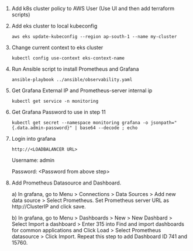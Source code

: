 1. Add k8s cluster policy to AWS User (Use UI and then add terraform scripts)

2. Add eks cluster to local kubeconfig

    `aws eks update-kubeconfig --region ap-south-1 --name my-cluster`


3. Change current context to eks cluster

    `kubectl config use-context eks-context-name`

4. Run Ansible script to install Prometheus and Grafana

    `ansible-playbook ../ansible/observability.yaml`

4. Get Grafana External IP and Prometheus-server internal ip

    `kubectl get service -n monitoring` 

6. Get Grafana Password to use in step 11

    `kubectl get secret --namespace monitoring grafana -o jsonpath="{.data.admin-password}" | base64 --decode ; echo`

7. Login into grafana

    `http://<LOADBALANCER URL>`

    Username: admin

    Password: \<Password from above step\>

8. Add Prometheus Datasource and Dashboard.

    a) In grafana, go to Menu > Connections > Data Sources > Add new data source > Select Prometheus. Set Prometheus server URL as http://ClusterIP and click save.

    b) In grafana, go to Menu > Dashboards > New > New Dashbard > Select Import a dashboard > Enter 315 into Find and import dashboards for common applications and Click Load > Select Prometheus datasource > Click Import. Repeat this step to add Dashboard ID 741 and 15760.
